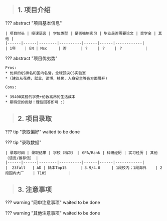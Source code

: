> ## **1. 项目介绍**

??? abstract "项目基本信息" 

    | 项目时长 | 授课语言 | 学位类型 | 是否强制实习 | 毕业是否需要论文 | 奖学金 | 其他 |
    |------|------|--------|----------|------|------|------------|
    | 1年    | EN | Msc     | 否      | ？    | ？    | ？          |

??? abstract "项目优劣势" 

    Pros:
    * 优异的QS排名和国内名誉，全球顶尖CS实验室
    * (建议从花费，就业，读博，移民，人身安全等各方面展开)
    
    Cons:

    * 39400英镑的学费+伦敦高昂的生活成本
    * 期待您的贡献！理性回答即可 :)

> ## **2. 项目录取**

??? tip "录取偏好"
    waited to be done

??? tip "录取数据"

    | 录取时间 | 录取结果 | 学校（档次） | GPA/Rank | 科研经历 | 实习经历 | 其他（语言/推荐信） |
    |------|------|--------|----------|------|------|------------|
    |  23fall   | AD | 陆本Top15      | 3.9/4.0     | 1段校内；1段海外    | 2段国内大厂    | T105          |


> ## **3. 注意事项**

??? warning "网申注意事项"
    waited to be done

??? warning "其他注意事项"
    waited to be done

